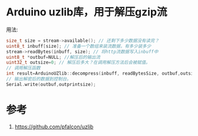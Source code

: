# Arduino uzlib库，用于解压gzip流

用法:

```cpp
size_t size = stream->available(); // 还剩下多少数据没有读完？
uint8_t inbuff[size]; // 准备一个数组来装流数据，有多少装多少
stream->readBytes(inbuff, size); // 将http流数据写入inbuff中
uint8_t *outbuf=NULL; //解压后的输出流
uint32_t outsize=0; // 解压后多大？在调用解压方法后会被赋值。
// 调用解压函数
int result=ArduinoUZlib::decompress(inbuff, readBytesSize, outbuf,outsize);
// 输出解密后的数据到控制台。
Serial.write(outbuf,outprintsize);
```

# 参考
1. https://github.com/pfalcon/uzlib


